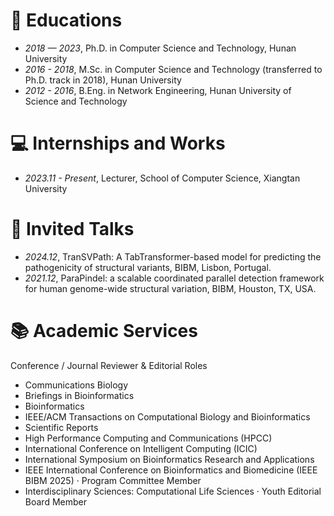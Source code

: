 
# 📖 Educations
- *2018 — 2023*, Ph.D. in Computer Science and Technology, Hunan University
- *2016 - 2018*, M.Sc. in Computer Science and Technology (transferred to Ph.D. track in 2018), Hunan University
- *2012 - 2016*, B.Eng. in Network Engineering, Hunan University of Science and Technology

# 💻 Internships and Works
- *2023.11 - Present*, Lecturer, School of Computer Science, Xiangtan University


# 💬 Invited Talks
- *2024.12*, TranSVPath: A TabTransformer-based model for predicting the pathogenicity of structural variants, BIBM, Lisbon, Portugal.
- *2021.12*, ParaPindel: a scalable coordinated parallel detection framework for human genome-wide structural variation, BIBM, Houston, TX, USA.

# 📚 Academic Services
Conference / Journal Reviewer & Editorial Roles
- Communications Biology
- Briefings in Bioinformatics
- Bioinformatics
- IEEE/ACM Transactions on Computational Biology and Bioinformatics
- Scientific Reports
- High Performance Computing and Communications (HPCC)
- International Conference on Intelligent Computing (ICIC)
- International Symposium on Bioinformatics Research and Applications
- IEEE International Conference on Bioinformatics and Biomedicine (IEEE BIBM 2025) · Program Committee Member
- Interdisciplinary Sciences: Computational Life Sciences · Youth Editorial Board Member
